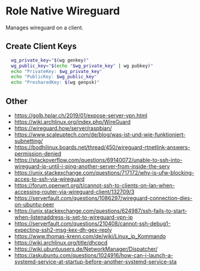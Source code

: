 # Role Native Wireguard
Manages wireguard on a client.

## Create Client Keys
```bash
  wg_private_key="$(wg genkey)"
  wg_public_key="$(echo "$wg_private_key" | wg pubkey)"
  echo "PrivateKey: $wg_private_key"
  echo "PublicKey: $wg_public_key"
  echo "PresharedKey: $(wg genpsk)"
```

## Other
- https://golb.hplar.ch/2019/01/expose-server-vpn.html
- https://wiki.archlinux.org/index.php/WireGuard
- https://wireguard.how/server/raspbian/
- https://www.scaleuptech.com/de/blog/was-ist-und-wie-funktioniert-subnetting/
- https://bodhilinux.boards.net/thread/450/wireguard-rtnetlink-answers-permission-denied
- https://stackoverflow.com/questions/69140072/unable-to-ssh-into-wireguard-ip-until-i-ping-another-server-from-inside-the-serv
- https://unix.stackexchange.com/questions/717172/why-is-ufw-blocking-acces-to-ssh-via-wireguard
- https://forum.openwrt.org/t/cannot-ssh-to-clients-on-lan-when-accessing-router-via-wireguard-client/132709/3
- https://serverfault.com/questions/1086297/wireguard-connection-dies-on-ubuntu-peer
- https://unix.stackexchange.com/questions/624987/ssh-fails-to-start-when-listenaddress-is-set-to-wireguard-vpn-ip
- https://serverfault.com/questions/210408/cannot-ssh-debug1-expecting-ssh2-msg-kex-dh-gex-reply
- https://www.thomas-krenn.com/de/wiki/Linux_ip_Kommando
- https://wiki.archlinux.org/title/dhcpcd
- https://wiki.ubuntuusers.de/NetworkManager/Dispatcher/
- https://askubuntu.com/questions/1024916/how-can-i-launch-a-systemd-service-at-startup-before-another-systemd-service-sta